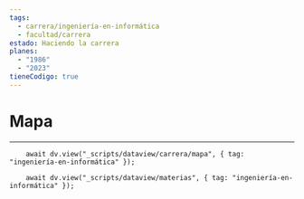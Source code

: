 ```yaml
---
tags:
  - carrera/ingeniería-en-informática
  - facultad/carrera
estado: Haciendo la carrera
planes:
  - "1986"
  - "2023"
tieneCodigo: true
---
```

# Mapa
---
```dataviewjs
    await dv.view("_scripts/dataview/carrera/mapa", { tag: "ingeniería-en-informática" });
```

```dataviewjs
    await dv.view("_scripts/dataview/materias", { tag: "ingeniería-en-informática" });
```